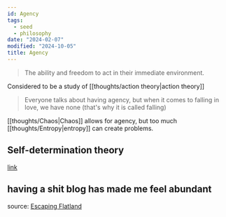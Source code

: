 ```yaml
---
id: Agency
tags:
  - seed
  - philosophy
date: "2024-02-07"
modified: "2024-10-05"
title: Agency
---
```


> The ability and freedom to act in their immediate environment.

Considered to be a study of [[thoughts/action theory|action theory]]

> Everyone talks about having agency, but when it comes to falling in love, we have none (that's why it is called falling)

[[thoughts/Chaos|Chaos]] allows for agency, but too much [[thoughts/Entropy|entropy]] can create problems.

## Self-determination theory

[link](https://selfdeterminationtheory.org/theory/)

## having a shit blog has made me feel abundant

source: [Escaping Flatland](https://www.henrikkarlsson.xyz/p/having-a-shit-blog-has-made-me-feel)


